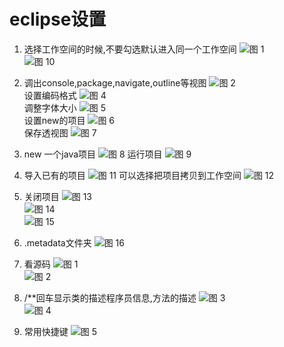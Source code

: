 # eclipse设置
1. 选择工作空间的时候,不要勾选默认进入同一个工作空间
![图 1](iamges/20220915230505.png)  
   ![图 10](iamges/20220915231932.png) 

2. 
   调出console,package,navigate,outline等视图
   ![图 2](iamges/20220915230856.png)  
   设置编码格式
   ![图 4](iamges/20220915230940.png)  
   调整字体大小
   ![图 5](iamges/20220915231035.png)  
   设置new的项目
   ![图 6](iamges/20220915231152.png)  
   保存透视图
   ![图 7](iamges/20220915231301.png)  
3. new 一个java项目
   ![图 8](iamges/20220915231547.png) 
   运行项目 
   ![图 9](iamges/20220915231758.png)  
4. 导入已有的项目
   ![图 11](iamges/20220915232248.png) 
   可以选择把项目拷贝到工作空间 
   ![图 12](iamges/20220915232340.png)  
5. 关闭项目
   ![图 13](iamges/20220915232532.png)  
![图 14](iamges/20220915232620.png)  
![图 15](iamges/20220915232653.png)  
6. .metadata文件夹
   ![图 16](iamges/20220915232919.png)  
7. 看源码
   ![图 1](iamges/20220915233112.png)  
   ![图 2](iamges/20220915233136.png)  
8. /**回车显示类的描述程序员信息,方法的描述
   ![图 3](iamges/20220915233233.png)  
   ![图 4](iamges/20220915233409.png)  
9. 常用快捷键
   ![图 5](iamges/20220915233506.png)  










 







